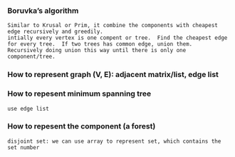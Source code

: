 
### Boruvka’s algorithm
    Similar to Krusal or Prim, it combine the components with cheapest edge recursively and greedily.
    intially every vertex is one compent or tree.  Find the cheapest edge for every tree.  If two trees has common edge, union them.
    Recursively doing union this way until there is only one component/tree.

### How to represent graph (V, E): adjacent matrix/list, edge list

### How to repesent minimum spanning tree
    use edge list

### How to repesent the component (a forest)
    disjoint set: we can use array to represent set, which contains the set number
